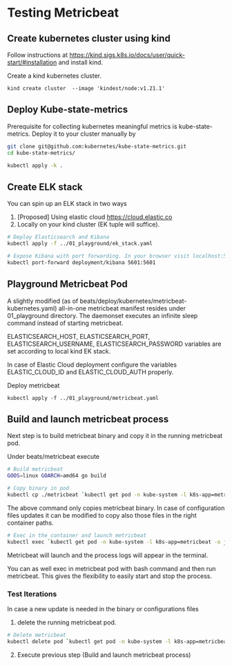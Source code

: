 # Testing Metricbeat


## Create kubernetes cluster using kind

Follow instructions at https://kind.sigs.k8s.io/docs/user/quick-start/#installation and install kind.

Create a kind kubernetes cluster.
```
kind create cluster  --image 'kindest/node:v1.21.1'
```

## Deploy Kube-state-metrics

Prerequisite for collecting kubernetes meaningful metrics is kube-state-metrics.
Deploy it to your cluster manually by
```bash
git clone git@github.com:kubernetes/kube-state-metrics.git
cd kube-state-metrics/

kubectl apply -k .
```

## Create ELK stack

You can spin up an ELK stack in two ways
1. [Proposed] Using elastic cloud https://cloud.elastic.co
2. Locally on your kind cluster (EK tuple will suffice).
```bash
# Deploy Elasticsearch and Kibana
kubectl apply -f ../01_playground/ek_stack.yaml

# Expose Kibana with port forwarding. In your browser visit localhost:5601
kubectl port-forward deployment/kibana 5601:5601
```


## Playground Metricbeat Pod

A slightly modified (as of beats/deploy/kubernetes/metricbeat-kubernetes.yaml) all-in-one metricbeat manifest resides under 01_playground directory.
The daemonset executes an infinite sleep command instead of starting metricbeat.

ELASTICSEARCH_HOST, ELASTICSEARCH_PORT, ELASTICSEARCH_USERNAME, ELASTICSEARCH_PASSWORD variables are set according to local kind EK stack.

In case of Elastic Cloud deployment configure the variables ELASTIC_CLOUD_ID and ELASTIC_CLOUD_AUTH properly.

Deploy metricbeat
```
kubectl apply -f ../01_playground/metricbeat.yaml
```

## Build and launch metricbeat process

Next step is to build metricbeat binary and copy it in the running metricbeat pod.

Under beats/metricbeat execute

```bash
# Build metricbeat
GOOS=linux GOARCH=amd64 go build

# Copy binary in pod
kubectl cp ./metricbeat `kubectl get pod -n kube-system -l k8s-app=metricbeat -o jsonpath='{.items[].metadata.name}'`:/usr/share/metricbeat/ -n kube-system
````
The above command only copies metricbeat binary.
In case of configuration files updates it can be modified to copy also those files in the right container paths.

```bash
# Exec in the container and launch metricbeat
kubectl exec `kubectl get pod -n kube-system -l k8s-app=metricbeat -o jsonpath='{.items[].metadata.name}'` -n kube-system -- bash -c "metricbeat -e -c /etc/metricbeat.yml"
```
Metricbeat will launch and the process logs will appear in the terminal.

You can as well exec in metricbeat pod with bash command and then run metricbeat.
This gives the flexibility to easily start and stop the process.


### Test Iterations

In case a new update is needed in the binary or configurations files
1. delete the running metricbeat pod.
```bash
# Delete metricbeat
kubectl delete pod `kubectl get pod -n kube-system -l k8s-app=metricbeat -o jsonpath='{.items[].metadata.name}'`
```
2. Execute previous step (Build and launch metricbeat process)

